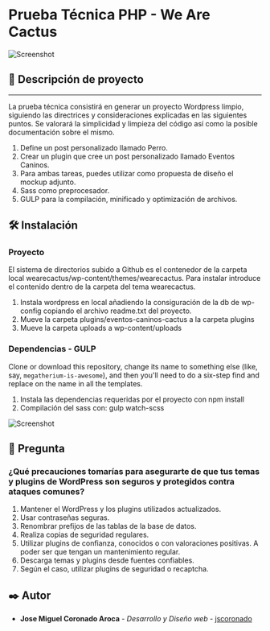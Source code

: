 # Prueba Técnica PHP - We Are Cactus

![Screenshot](https://github.com/jscoronado/wearecactus/assets/8921318/165bc45f-53f7-480b-a781-2a352b04d839)


## 📌 Descripción de proyecto
---------------
La prueba técnica consistirá en generar un proyecto Wordpress limpio, siguiendo las directrices y consideraciones explicadas en las siguientes puntos. Se valorará la simplicidad y limpieza del código así como la posible documentación sobre el mismo.

1. Define un post personalizado llamado Perro.
2. Crear un plugin que cree un post personalizado llamado Eventos Caninos.
3. Para ambas tareas, puedes utilizar como propuesta de diseño el mockup adjunto.
4. Sass como preprocesador.
5. GULP para la compilación, minificado y optimización de archivos.


🛠️ Instalación
---------------
### Proyecto

El sistema de directorios subido a Github es el contenedor de la carpeta local wearecactus/wp-content/themes/wearecactus. Para instalar introduce el contenido dentro de la carpeta del tema wearecactus.

1. Instala wordpress en local añadiendo la consiguración de la db de wp-config copiando el archivo readme.txt del proyecto.
2. Mueve la carpeta plugins/eventos-caninos-cactus a la carpeta plugins
3. Mueve la carpeta uploads a wp-content/uploads

### Dependencias - GULP

Clone or download this repository, change its name to something else (like, say, `megatherium-is-awesome`), and then you'll need to do a six-step find and replace on the name in all the templates.

1. Instala las dependencias requeridas por el proyecto con npm install
2. Compilación del sass con: gulp watch-scss 

![Screenshot](https://github.com/jscoronado/wearecactus/assets/8921318/0cd555a6-e004-4b3b-8179-0b4bdb68af2a)


🍺 Pregunta
---------------
### ¿Qué precauciones tomarías para asegurarte de que tus temas y plugins de WordPress son seguros y protegidos contra ataques comunes?

1. Mantener el WordPress y los plugins utilizados actualizados.
2. Usar contraseñas seguras.
3. Renombrar prefijos de las tablas de la base de datos.
4. Realiza copias de seguridad regulares.
5. Utilizar plugins de confianza, conocidos o con valoraciones positivas. A poder ser que tengan un mantenimiento regular.
6. Descarga temas y plugins desde fuentes confiables.
7. Según el caso, utilizar plugins de seguridad o recaptcha.


## ✒️ Autor

* **Jose Miguel Coronado Aroca** - *Desarrollo y Diseño web* - [jscoronado](https://github.com/jscoronado)
